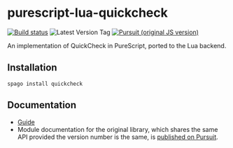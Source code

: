 # purescript-lua-quickcheck

[![Build status](https://github.com/UnrelatedString/purescript-lua-quickcheck/workflows/CI/badge.svg?branch=main)](https://github.com/UnrelatedString/purescript-lua-quickcheck/actions?query=workflow%3ACI+branch%3Amain)
![Latest Version Tag](https://img.shields.io/github/v/tag/UnrelatedString/purescript-lua-quickcheck)
[![Pursuit (original JS version)](https://pursuit.purescript.org/packages/purescript-quickcheck/badge)](https://pursuit.purescript.org/packages/purescript-quickcheck)

An implementation of QuickCheck in PureScript, ported to the Lua backend.

## Installation

```
spago install quickcheck
```

## Documentation

- [Guide](GUIDE.md)
- Module documentation for the original library, which shares the same API provided the version number is the same, is [published on Pursuit](http://pursuit.purescript.org/packages/purescript-quickcheck).
